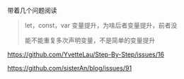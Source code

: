 带着几个问题阅读

> let，const，var 变量提升，为啥后者变量提升，前者没
>
> 能不能重复多次声明变量，不是简单的变量提升

https://github.com/YvetteLau/Step-By-Step/issues/16

https://github.com/sisterAn/blog/issues/91